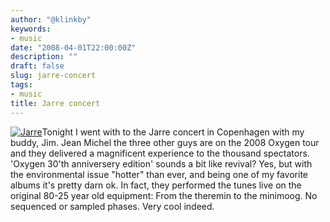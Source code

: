 ```yaml
---
author: "@klinkby"
keywords:
- music
date: "2008-04-01T22:00:00Z"
description: ""
draft: false
slug: jarre-concert
tags:
- music
title: Jarre concert
---
```



[![Jarre](http://klinkby.files.wordpress.com/2008/04/jmj1.thumbnail.jpg)](http://static.getya.net/013/images/jmj1.jpg "Jarre")Tonight I went with to the Jarre concert in Copenhagen with my buddy, Jim. Jean Michel the three other guys are on the 2008 Oxygen tour and they delivered a magnificent experience to the thousand spectators. 'Oxygen 30'th anniversery edition' sounds a bit like revival? Yes, but with the environmental issue "hotter" than ever, and being one of my favorite albums it's pretty darn ok. In fact, they performed the tunes live on the original 80-25 year old equipment: From the theremin to the minimoog. No sequenced or sampled phases. Very cool indeed.

